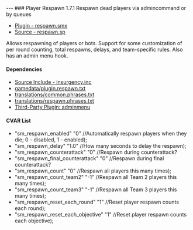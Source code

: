 <a name='respawn'>
---
### Player Respawn 1.7.1</a>
Respawn dead players via admincommand or by queues

 * [Plugin - respawn.smx](plugins/respawn.smx?raw=true)
 * [Source - respawn.sp](https://raw.githubusercontent.com/jaredballou/insurgency-sourcemod/master/scripting/respawn.sp)

Allows respawning of players or bots. Support for some customization of per round counting, total respawns, delays, and team-specific rules. Also has an admin menu hook.

#### Dependencies
 * [Source Include - insurgency.inc](https://raw.githubusercontent.com/jaredballou/insurgency-sourcemod/master/scripting/include/insurgency.inc)
 * [gamedata/plugin.respawn.txt](https://raw.githubusercontent.com/jaredballou/insurgency-sourcemod/master/gamedata/plugin.respawn.txt)
 * [translations/common.phrases.txt](https://raw.githubusercontent.com/jaredballou/insurgency-sourcemod/master/translations/common.phrases.txt)
 * [translations/respawn.phrases.txt](https://raw.githubusercontent.com/jaredballou/insurgency-sourcemod/master/translations/respawn.phrases.txt)
 * [Third-Party Plugin: adminmenu](plugins/adminmenu.smx?raw=true)

#### CVAR List
 * "sm_respawn_enabled" "0" //Automatically respawn players when they die; 0 - disabled, 1 - enabled);
 * "sm_respawn_delay" "1.0" //How many seconds to delay the respawn);
 * "sm_respawn_counterattack" "0" //Respawn during counterattack?
 * "sm_respawn_final_counterattack" "0" //Respawn during final counterattack?
 * "sm_respawn_count" "0" //Respawn all players this many times);
 * "sm_respawn_count_team2" "-1" //Respawn all Team 2 players this many times);
 * "sm_respawn_count_team3" "-1" //Respawn all Team 3 players this many times);
 * "sm_respawn_reset_each_round" "1" //Reset player respawn counts each round);
 * "sm_respawn_reset_each_objective" "1" //Reset player respawn counts each objective);

